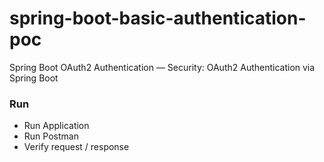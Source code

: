 # spring-boot-basic-authentication-poc
Spring Boot OAuth2 Authentication — Security: OAuth2 Authentication via Spring Boot

### Run
* Run Application
* Run Postman
* Verify request / response